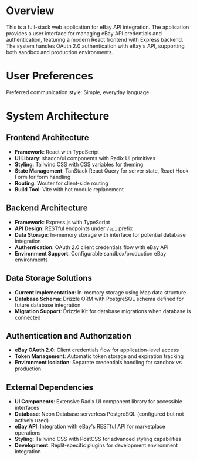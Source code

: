 # Overview

This is a full-stack web application for eBay API integration. The application provides a user interface for managing eBay API credentials and authentication, featuring a modern React frontend with Express backend. The system handles OAuth 2.0 authentication with eBay's API, supporting both sandbox and production environments.

# User Preferences

Preferred communication style: Simple, everyday language.

# System Architecture

## Frontend Architecture
- **Framework**: React with TypeScript
- **UI Library**: shadcn/ui components with Radix UI primitives
- **Styling**: Tailwind CSS with CSS variables for theming
- **State Management**: TanStack React Query for server state, React Hook Form for form handling
- **Routing**: Wouter for client-side routing
- **Build Tool**: Vite with hot module replacement

## Backend Architecture
- **Framework**: Express.js with TypeScript
- **API Design**: RESTful endpoints under `/api` prefix
- **Data Storage**: In-memory storage with interface for potential database integration
- **Authentication**: OAuth 2.0 client credentials flow with eBay API
- **Environment Support**: Configurable sandbox/production eBay environments

## Data Storage Solutions
- **Current Implementation**: In-memory storage using Map data structure
- **Database Schema**: Drizzle ORM with PostgreSQL schema defined for future database integration
- **Migration Support**: Drizzle Kit for database migrations when database is connected

## Authentication and Authorization
- **eBay OAuth 2.0**: Client credentials flow for application-level access
- **Token Management**: Automatic token storage and expiration tracking
- **Environment Isolation**: Separate credentials handling for sandbox vs production

## External Dependencies
- **UI Components**: Extensive Radix UI component library for accessible interfaces
- **Database**: Neon Database serverless PostgreSQL (configured but not actively used)
- **eBay API**: Integration with eBay's RESTful API for marketplace operations
- **Styling**: Tailwind CSS with PostCSS for advanced styling capabilities
- **Development**: Replit-specific plugins for development environment integration